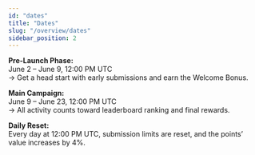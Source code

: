 ```yaml
---
id: "dates"
title: "Dates"
slug: "/overview/dates"
sidebar_position: 2
---
```


**Pre-Launch Phase:**<br/>
June 2 – June 9, 12:00 PM UTC<br/>
→ Get a head start with early submissions and earn the Welcome Bonus.

**Main Campaign:**<br/>
June 9 – June 23, 12:00 PM UTC<br/>
→ All activity counts toward leaderboard ranking and final rewards.

**Daily Reset:**<br/>
Every day at 12:00 PM UTC, submission limits are reset, and the points’ value increases by 4%.